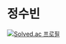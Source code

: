 # 정수빈

[![Solved.ac
프로필](http://mazassumnida.wtf/api/v2/generate_badge?boj=sb991013)](https://solved.ac/sb991013)
